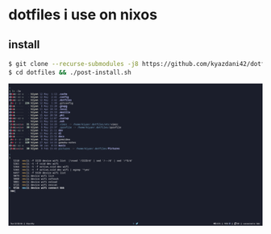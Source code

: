 # dotfiles i use on nixos

## **install**
```bash
$ git clone --recurse-submodules -j8 https://github.com/kyazdani42/dotfiles $HOME/dotfiles
$ cd dotfiles && ./post-install.sh
```

![alt text](.github/screen.png?raw=true "screenshot")

